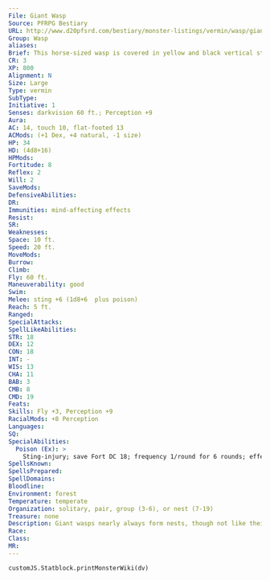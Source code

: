 ```yaml
---
File: Giant Wasp
Source: PFRPG Bestiary
URL: http://www.d20pfsrd.com/bestiary/monster-listings/vermin/wasp/giant-wasp
Group: Wasp
aliases: 
Brief: This horse-sized wasp is covered in yellow and black vertical stripes-its stinger is the size of a sword and drips with venom.
CR: 3
XP: 800
Alignment: N
Size: Large
Type: vermin
SubType: 
Initiative: 1
Senses: darkvision 60 ft.; Perception +9
Aura: 
AC: 14, touch 10, flat-footed 13
ACMods: (+1 Dex, +4 natural, -1 size)
HP: 34
HD: (4d8+16)
HPMods: 
Fortitude: 8
Reflex: 2
Will: 2
SaveMods: 
DefensiveAbilities: 
DR: 
Immunities: mind-affecting effects
Resist: 
SR: 
Weaknesses: 
Space: 10 ft.
Speed: 20 ft.
MoveMods: 
Burrow: 
Climb: 
Fly: 60 ft.
Maneuverability: good
Swim: 
Melee: sting +6 (1d8+6  plus poison)
Reach: 5 ft.
Ranged: 
SpecialAttacks: 
SpellLikeAbilities: 
STR: 18
DEX: 12
CON: 18
INT: -
WIS: 13
CHA: 11
BAB: 3
CMB: 8
CMD: 19
Feats: 
Skills: Fly +3, Perception +9
RacialMods: +8 Perception
Languages: 
SQ: 
SpecialAbilities:
  Poison (Ex): >
    Sting-injury; save Fort DC 18; frequency 1/round for 6 rounds; effect 1d2 Dexterity damage; cure 1 save. The save DC is Constitution-based, and includes a +2 racial bonus.
SpellsKnown: 
SpellsPrepared: 
SpellDomains: 
Bloodline: 
Environment: forest
Temperature: temperate
Organization: solitary, pair, group (3-6), or nest (7-19)
Treasure: none
Description: Giant wasps nearly always form nests, though not like their much smaller cousins. Each nest functions with one leader (the queen), a few workers, and several soldiers.  The workers and the queen produce offspring while the soldiers protect the nest and hunt for food. Giant wasp nests are typically found in caves, abandoned houses, or any complex large enough to fit a dozen 10-foottall insects.  Giant wasps attack when hungry or threatened, stinging their prey to death. They take dead or incapacitated opponents back to their lairs as food for their unhatched young-the experience of lying in a wasp nest, paralyzed while its grubs feed, is one of nature's cruelest inventions.  Even when part of a nest, giant wasps tend toward solitary hunting, and it's rare to see more than one at a time.
Race: 
Class: 
MR: 
---
```

```dataviewjs
customJS.Statblock.printMonsterWiki(dv)
```
